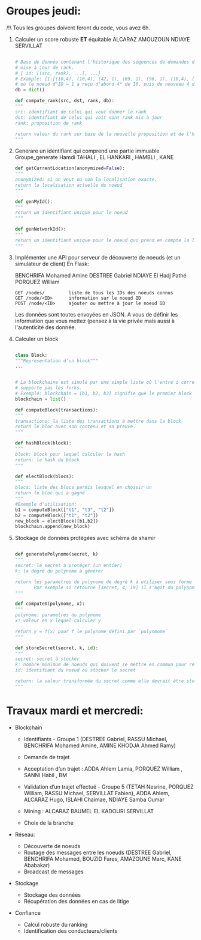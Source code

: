 # Groupes jeudi:

/!\ Tous les groupes doivent feront du code, vous avez 6h.

1. Calculer un score robuste **ET** équitable
          ALCARAZ
          AMOUZOUN
          NDIAYE
          SERVILLAT
     ```python
    
     # Base de donnée contenant l'historique des sequences de demandes de
     # mise à jour de rank.
     # { id: [(src, rank), ...], ...}
     # Example: {1:[(10,4), (10,4), (42, 1), (69, 1), (96, 1), (10,4), (10,4), (10,4), (10,4)]}
     # où le noeud d'ID = 1 a reçu d'abord 4* de 10, puis de nouveau 4 de 10, puis 1 de 42, etc.
     db = dict()
 
     def compute_rank(src, dst, rank, db):
     """
     src: identifiant de celui qui veut donner le rank
     dst: identifiant de celui qui voit sont rank mis à jour
     rank: proposition de rank

     return valeur du rank sur base de la nouvelle proposition et de l'historique.
     """
    ```

2. Generare un identifiant qui comprend une partie immuable 
Groupe_generate
          Hamdi
          TAHALI , EL HANKARI , HAMBLI , KANE

    ```python
    def getCurrentLocation(anonymized=False):
    """
    anonymized: si on veut ou non la localisation exacte.
    return la localisation actuelle du noeud
    """

    def genMyId():
    """
    return un identifiant unique pour le noeud
    """

    def genNetworkId():
    """
    return un identifiant unique pour le noeud qui prend en compte la localisation
    """
    ```

3. Implémenter une API pour serveur de découverte de noeuds (et un simulateur de client)
    En Flask:
    
    BENCHRIFA Mohamed Amine
    DESTREE Gabriel
    NDIAYE El Hadj Pathé
    PORQUEZ William
   
    
    ```
    GET /nodes/         liste de tous les IDs des noeuds connus
    GET /node/<ID>      information sur le noeud ID
    POST /node/<ID>     ajouter ou mettre à jour le noeud ID
    ```
    
    Les données sont toutes envoyées en JSON. A vous de définir les information que vous mettez (pensez à la vie privée mais aussi à l'autenticité des donnée.

4. Calculer un block
    ```python
    
    class Block:
    """Representation d'un block"""
    ...
    
    
    # La blockchaine est simulé par une simple liste où l'entré i correspond au i'eme  block. On ne
    # supporte pas les forks.
    # Exemple: blockchain = [b1, b2, b3] signifie que le premier block est b1, suivi de b2, puis de b3.
    blockchain = list()
    
    def computeBlock(transactions):
    """
    transactions: la liste des transactions à mettre dans la block
    return le bloc avec son contenu et sa preuve.
    """
    
    def hashBlock(block):
    """
    block: block pour lequel calculer le hash
    return: le hash du block
    """
    
    def electBlock(blocs):
    """
    blocs: liste des blocs parmis lesquel en choisir un
    return le bloc qui a gagné
    """
    #Exemple d'utilisation: 
    b1 = computeBlock(["t1", "t3", "t2"])
    b2 = computeBlock(["t1", "t2"])
    new_block = electBlock([b1,b2])
    blockchain.append(new_block)
    ```
5. Stockage de données protégées avec schéma de shamir

    ```python
    
    def generatePolynome(secret, k)
    """
    secret: le secret à protéger (un entier)
    k: la degré du polynome à générer
    
    return les parametres du polynome de degré k à utiliser sous forme de liste.
           Par exemple si retourne [secret, 4, 19] il s'agit du polynome y = secret + 4 * x + 19 * x^2
    """
    
    def computeX(polynome, x):
    """
    polynome: parametres du polynome
    x: valeur en x lequel calculer y
    
    return y = f(x) pour f le polynome défini par `polynmome`
    """
    
    def storeSecret(secret, k, id):
    """
    secret: secret à stocker
    k: nombre minimum de noeuds qui doivent se mettre en commun pour reconstruire `secret`
    id: identifiant du noeud où stocker le secret
    
    return: la valeur transformée du secret comme elle devrait être stockée par le noeud `id`
    """
    ```


# Travaux mardi et mercredi:

* Blockchain

  * Identifiants - Groupe 1 (DESTREE Gabriel, RASSU Michael, BENCHRIFA Mohamed Amine, AMINE KHODJA Ahmed Ramy)
  * Demande de trajet
  * Acceptation d’un trajet : ADDA Ahlem Lamia, PORQUEZ William , SANNI Habil , BM


  * Validation d’un trajet effectué - Groupe 5 (TETAH Nesrine, PORQUEZ William, RASSU Michael, SERVILLAT Fabien),  ADDA Ahlem, ALCARAZ Hugo, ISLAHI Chaimae, NDIAYE Samba Oumar
  * Mining : ALCARAZ BAUMEL EL KADOURI SERVILLAT
  * Choix de la branche
  
* Réseau:
  * Découverte de noeuds
  * Routage des messages entre les noeuds (DESTREE Gabriel, BENCHRIFA Mohamed, BOUZID Fares, AMAZOUNE Marc, KANE Ababakar)
  * Broadcast de messages
  
* Stockage
  * Stockage des données 
  * Récupération des données en cas de litige

* Confiance
  * Calcul robuste du ranking
  * Identification des conducteurs/clients


